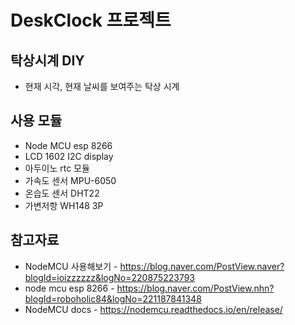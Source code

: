 # DeskClock 프로젝트

## 탁상시계 DIY
- 현재 시각, 현재 날씨를 보여주는 탁상 시계

## 사용 모듈
- Node MCU esp 8266
- LCD 1602 I2C display
- 아두이노 rtc 모듈
- 가속도 센서 MPU-6050
- 온습도 센서 DHT22
- 가변저항 WH148 3P

## 참고자료
- NodeMCU 사용해보기 - <https://blog.naver.com/PostView.naver?blogId=ioizzzzzz&logNo=220875223793>
- node mcu esp 8266 - <https://blog.naver.com/PostView.nhn?blogId=roboholic84&logNo=221187841348>
- NodeMCU docs - <https://nodemcu.readthedocs.io/en/release/>